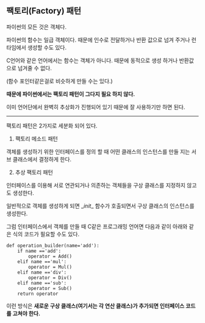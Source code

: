 ## 팩토리(Factory) 패턴

파이썬의 모든 것은 객체다. 

파이썬의 함수는 일급 객체이다. 때문에 인수로 전달하거나 반환 값으로 넘겨 주거나 런타임에서 생성할 수도 있다. 

C언어와 같은 언어에서는 함수는 객체가 아니다. 때문에 동적으로 생성 하거나 반환값으로 넘겨줄 수 없다. 

(함수 포인터같은걸로 비슷하게 만들 수는 있다.)


**때문에 파이썬에서는 팩토리 패턴이 그다지 필요 하지 않다.**

이미 언어단에서 완벽히 추상화가 진행되어 있기 때문에 잘 사용하기만 하면 된다. 


--------------------
팩토리 패턴은 2가지로 세분화 되어 있다. 

1. 팩토리 메소드 패턴 
 
객체를 생성하기 위한 인터페이스를 정의 할 때 어떤 클래스의 인스턴스를 만들 지는 서브 클래스에서 결정하게 한다. 

2. 추상 팩토리 패턴

인터페이스를 이용해 서로 연관되거나 의존하는 객체들을 구상 클래스를 지정하지 않고도 생성한다. 


일반적으로 객체를 생성하게 되면 \__init__ 함수가 호출되면서 구상 클래스의 인스턴스를 생성한다.

그럼 인터페이스에서 객체를 만들 때 C같은 프로그래밍 언어면 다음과 같이 아래와 같은 식의 코드가 필요할 수도 있다. 

    def operation_builder(name='add'):
        if name =='add':
            operator = Add()
        elif name =='mul':
            operator = Mul()
        elif name =='div':
            operator = Div()
        elif name =='sub':
            operator = Sub()
        return operator 

이런 방식은 **새로운 구상 클래스(여기서는 각 연산 클래스)가 추가되면 인터페이스 코드를 고쳐야 한다.**








